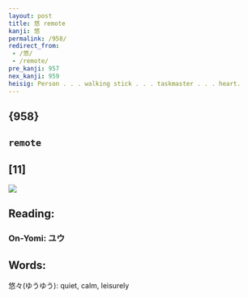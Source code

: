 ```yaml
---
layout: post
title: 悠 remote
kanji: 悠
permalink: /958/
redirect_from:
 - /悠/
 - /remote/
pre_kanji: 957
nex_kanji: 959
heisig: Person . . . walking stick . . . taskmaster . . . heart.
---
```


## {958}

## `remote`

## [11]

<div class="stroke"><img src="E682A0.png" /></div>

## Reading:

### On-Yomi: ユウ

## Words:

悠々(ゆうゆう): quiet, calm, leisurely
